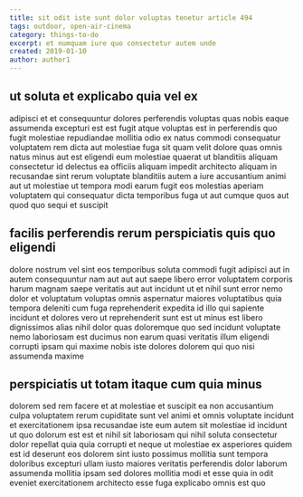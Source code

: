 ```yaml
---
title: sit odit iste sunt dolor voluptas tenetur article 494
tags: outdoor, open-air-cinema
category: things-to-do
excerpt: et numquam iure quo consectetur autem unde
created: 2019-01-10
author: author1
---
```


## ut soluta et explicabo quia vel ex

adipisci et et consequuntur dolores perferendis voluptas quas nobis eaque assumenda excepturi est est fugit atque voluptas est in perferendis quo fugit molestiae repudiandae mollitia odio ex natus commodi consequatur voluptatem rem dicta aut molestiae fuga sit quam velit dolore quas omnis natus minus aut est eligendi eum molestiae quaerat ut blanditiis aliquam consectetur id delectus ea officiis aliquam impedit architecto aliquam in recusandae sint rerum voluptate blanditiis autem a iure accusantium animi aut ut molestiae ut tempora modi earum fugit eos molestias aperiam voluptatem qui consequatur dicta temporibus fuga ut aut cumque quos aut quod quo sequi et suscipit

## facilis perferendis rerum perspiciatis quis quo eligendi

dolore nostrum vel sint eos temporibus soluta commodi fugit adipisci aut in autem consequuntur nam aut aut aut saepe libero error voluptatem corporis harum magnam saepe veritatis aut aut incidunt ut et nihil sunt error nemo dolor et voluptatum voluptas omnis aspernatur maiores voluptatibus quia tempora deleniti cum fuga reprehenderit expedita id illo qui sapiente incidunt et dolores vero ut reprehenderit sunt est ut minus est libero dignissimos alias nihil dolor quas doloremque quo sed incidunt voluptate nemo laboriosam est ducimus non earum quasi veritatis illum eligendi corrupti ipsam qui maxime nobis iste dolores dolorem qui quo nisi assumenda maxime

## perspiciatis ut totam itaque cum quia minus

dolorem sed rem facere et at molestiae et suscipit ea non accusantium culpa voluptatem rerum cupiditate sunt vel animi et omnis voluptate incidunt et exercitationem ipsa recusandae iste eum autem sit molestiae id incidunt ut quo dolorum est est et nihil sit laboriosam qui nihil soluta consectetur dolor repellat quia quia corrupti et neque ut molestiae ex asperiores quidem est id deserunt eos dolorem sint iusto possimus mollitia sunt tempora doloribus excepturi ullam iusto maiores veritatis perferendis dolor laborum assumenda mollitia ipsam sed dolores mollitia modi et esse quia in odit eveniet exercitationem architecto esse fuga explicabo omnis est quo
